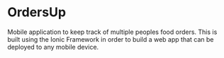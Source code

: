 OrdersUp
========

Mobile application to keep track of multiple peoples food orders. This is built using the Ionic Framework in order to build a web app that can be deployed to any mobile device.
